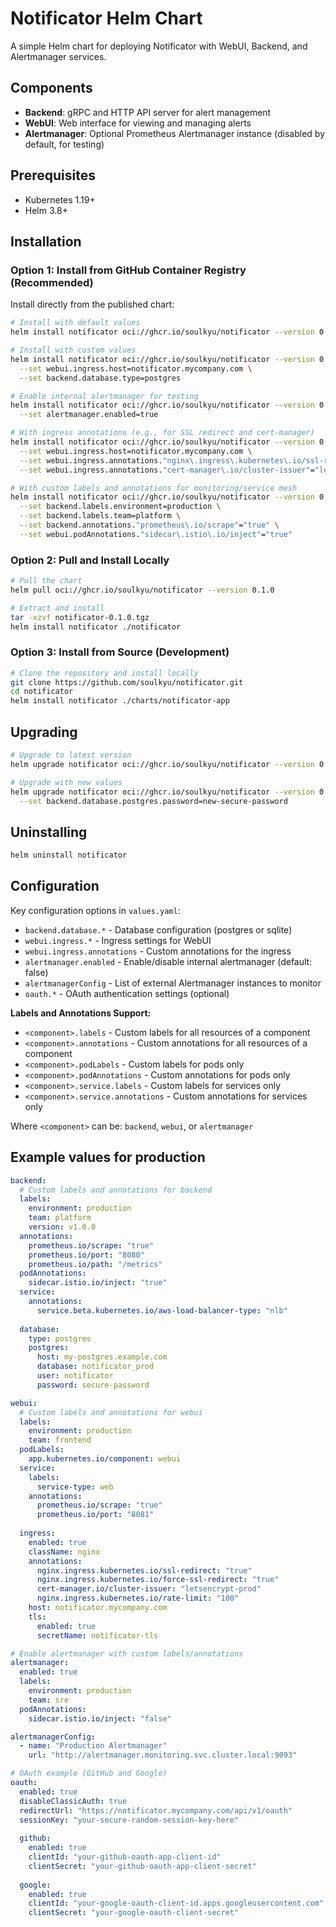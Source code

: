 # Notificator Helm Chart

A simple Helm chart for deploying Notificator with WebUI, Backend, and Alertmanager services.

## Components

- **Backend**: gRPC and HTTP API server for alert management
- **WebUI**: Web interface for viewing and managing alerts  
- **Alertmanager**: Optional Prometheus Alertmanager instance (disabled by default, for testing)

## Prerequisites

- Kubernetes 1.19+
- Helm 3.8+

## Installation

### Option 1: Install from GitHub Container Registry (Recommended)

Install directly from the published chart:

```bash
# Install with default values
helm install notificator oci://ghcr.io/soulkyu/notificator --version 0.1.0

# Install with custom values
helm install notificator oci://ghcr.io/soulkyu/notificator --version 0.1.0 \
  --set webui.ingress.host=notificator.mycompany.com \
  --set backend.database.type=postgres

# Enable internal alertmanager for testing
helm install notificator oci://ghcr.io/soulkyu/notificator --version 0.1.0 \
  --set alertmanager.enabled=true

# With ingress annotations (e.g., for SSL redirect and cert-manager)
helm install notificator oci://ghcr.io/soulkyu/notificator --version 0.1.0 \
  --set webui.ingress.host=notificator.mycompany.com \
  --set webui.ingress.annotations."nginx\.ingress\.kubernetes\.io/ssl-redirect"="true" \
  --set webui.ingress.annotations."cert-manager\.io/cluster-issuer"="letsencrypt-prod"

# With custom labels and annotations for monitoring/service mesh
helm install notificator oci://ghcr.io/soulkyu/notificator --version 0.1.0 \
  --set backend.labels.environment=production \
  --set backend.labels.team=platform \
  --set backend.annotations."prometheus\.io/scrape"="true" \
  --set webui.podAnnotations."sidecar\.istio\.io/inject"="true"
```

### Option 2: Pull and Install Locally

```bash
# Pull the chart
helm pull oci://ghcr.io/soulkyu/notificator --version 0.1.0

# Extract and install
tar -xzvf notificator-0.1.0.tgz
helm install notificator ./notificator
```

### Option 3: Install from Source (Development)

```bash
# Clone the repository and install locally
git clone https://github.com/soulkyu/notificator.git
cd notificator
helm install notificator ./charts/notificator-app
```

## Upgrading

```bash
# Upgrade to latest version
helm upgrade notificator oci://ghcr.io/soulkyu/notificator --version 0.1.0

# Upgrade with new values
helm upgrade notificator oci://ghcr.io/soulkyu/notificator --version 0.1.0 \
  --set backend.database.postgres.password=new-secure-password
```

## Uninstalling

```bash
helm uninstall notificator
```

## Configuration

Key configuration options in `values.yaml`:

- `backend.database.*` - Database configuration (postgres or sqlite)
- `webui.ingress.*` - Ingress settings for WebUI
- `webui.ingress.annotations` - Custom annotations for the ingress
- `alertmanager.enabled` - Enable/disable internal alertmanager (default: false)
- `alertmanagerConfig` - List of external Alertmanager instances to monitor
- `oauth.*` - OAuth authentication settings (optional)

**Labels and Annotations Support:**
- `<component>.labels` - Custom labels for all resources of a component
- `<component>.annotations` - Custom annotations for all resources of a component
- `<component>.podLabels` - Custom labels for pods only
- `<component>.podAnnotations` - Custom annotations for pods only
- `<component>.service.labels` - Custom labels for services only
- `<component>.service.annotations` - Custom annotations for services only

Where `<component>` can be: `backend`, `webui`, or `alertmanager`

## Example values for production

```yaml
backend:
  # Custom labels and annotations for backend
  labels:
    environment: production
    team: platform
    version: v1.0.0
  annotations:
    prometheus.io/scrape: "true"
    prometheus.io/port: "8080"
    prometheus.io/path: "/metrics"
  podAnnotations:
    sidecar.istio.io/inject: "true"
  service:
    annotations:
      service.beta.kubernetes.io/aws-load-balancer-type: "nlb"
  
  database:
    type: postgres
    postgres:
      host: my-postgres.example.com
      database: notificator_prod
      user: notificator
      password: secure-password

webui:
  # Custom labels and annotations for webui
  labels:
    environment: production
    team: frontend
  podLabels:
    app.kubernetes.io/component: webui
  service:
    labels:
      service-type: web
    annotations:
      prometheus.io/scrape: "true"
      prometheus.io/port: "8081"
  
  ingress:
    enabled: true
    className: nginx
    annotations:
      nginx.ingress.kubernetes.io/ssl-redirect: "true"
      nginx.ingress.kubernetes.io/force-ssl-redirect: "true"
      cert-manager.io/cluster-issuer: "letsencrypt-prod"
      nginx.ingress.kubernetes.io/rate-limit: "100"
    host: notificator.mycompany.com
    tls:
      enabled: true
      secretName: notificator-tls

# Enable alertmanager with custom labels/annotations
alertmanager:
  enabled: true
  labels:
    environment: production
    team: sre
  podAnnotations:
    sidecar.istio.io/inject: "false"

alertmanagerConfig:
  - name: "Production Alertmanager"
    url: "http://alertmanager.monitoring.svc.cluster.local:9093"

# OAuth example (GitHub and Google)
oauth:
  enabled: true
  disableClassicAuth: true
  redirectUrl: "https://notificator.mycompany.com/api/v1/oauth"
  sessionKey: "your-secure-random-session-key-here"
  
  github:
    enabled: true
    clientId: "your-github-oauth-app-client-id"
    clientSecret: "your-github-oauth-app-client-secret"
  
  google:
    enabled: true
    clientId: "your-google-oauth-client-id.apps.googleusercontent.com"
    clientSecret: "your-google-oauth-client-secret"
```